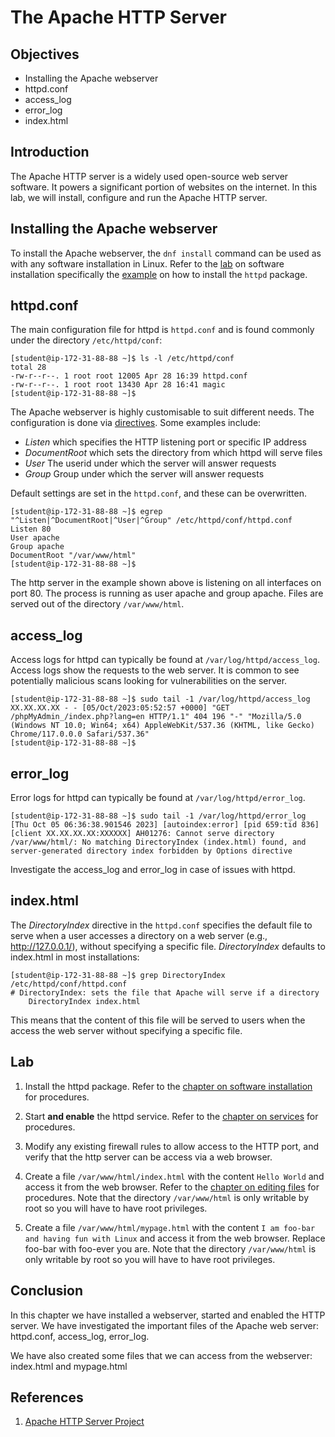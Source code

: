 # The Apache HTTP Server

## Objectives

- Installing the Apache webserver
- httpd.conf
- access_log
- error_log
- index.html

## Introduction

The Apache HTTP server is a widely used open-source web server software.  It powers a significant portion of websites on the internet. In this lab, we will install, configure and run the Apache HTTP server. 


## Installing the Apache webserver

To install the Apache webserver, the `dnf install` command can be used as with any software installation in Linux.  Refer to the [lab](https://github.com/ChaoChingTan/labs/blob/main/Linux_Software_Installation.md) on software installation specifically the [example](https://github.com/ChaoChingTan/labs/blob/main/Linux_Software_Installation.md#example---software-installation--removal) on how to install the `httpd` package.  

## httpd.conf

The main configuration file for httpd is `httpd.conf` and is found commonly under the directory `/etc/httpd/conf`:

```console
[student@ip-172-31-88-88 ~]$ ls -l /etc/httpd/conf
total 28
-rw-r--r--. 1 root root 12005 Apr 28 16:39 httpd.conf
-rw-r--r--. 1 root root 13430 Apr 28 16:41 magic
[student@ip-172-31-88-88 ~]$ 
```
The Apache webserver is highly customisable to suit different needs.  The configuration is done via [directives](https://httpd.apache.org/docs/2.4/mod/directives.html).  Some examples include:

- *Listen* which specifies the HTTP listening port or specific IP address
- *DocumentRoot* which sets the directory from which httpd will serve files
- *User* The userid under which the server will answer requests
- *Group* Group under which the server will answer requests

Default settings are set in the `httpd.conf`, and these can be overwritten.  

```console
[student@ip-172-31-88-88 ~]$ egrep "^Listen|^DocumentRoot|^User|^Group" /etc/httpd/conf/httpd.conf 
Listen 80
User apache
Group apache
DocumentRoot "/var/www/html"
[student@ip-172-31-88-88 ~]$ 
```

The http server in the example shown above is listening on all interfaces on port 80.  The process is running as user apache and group apache.  Files are served out of the directory `/var/www/html`.  


## access_log

Access logs for httpd can typically be found at `/var/log/httpd/access_log`.  Access logs show the requests to the web server.  It is common to see potentially malicious scans looking for vulnerabilities on the server.  

```console
[student@ip-172-31-88-88 ~]$ sudo tail -1 /var/log/httpd/access_log
XX.XX.XX.XX - - [05/Oct/2023:05:52:57 +0000] "GET /phpMyAdmin_/index.php?lang=en HTTP/1.1" 404 196 "-" "Mozilla/5.0 (Windows NT 10.0; Win64; x64) AppleWebKit/537.36 (KHTML, like Gecko) Chrome/117.0.0.0 Safari/537.36"
[student@ip-172-31-88-88 ~]$ 
```

## error_log

Error logs for httpd can typically be found at `/var/log/httpd/error_log`.  

```console
[student@ip-172-31-88-88 ~]$ sudo tail -1 /var/log/httpd/error_log
[Thu Oct 05 06:36:38.901546 2023] [autoindex:error] [pid 659:tid 836] [client XX.XX.XX.XX:XXXXXX] AH01276: Cannot serve directory /var/www/html/: No matching DirectoryIndex (index.html) found, and server-generated directory index forbidden by Options directive
```

Investigate the access_log and error_log in case of issues with httpd.  

## index.html

The *DirectoryIndex* directive in the `httpd.conf` specifies the default file to serve when a user accesses a directory on a web server (e.g., http://127.0.0.1/), without specifying a specific file.  *DirectoryIndex* defaults to index.html in most installations:

```console
[student@ip-172-31-88-88 ~]$ grep DirectoryIndex /etc/httpd/conf/httpd.conf 
# DirectoryIndex: sets the file that Apache will serve if a directory
    DirectoryIndex index.html
```
This means that the content of this file will be served to users when the access the web server without specifying a specific file.  


## Lab

1. Install the httpd package.  Refer to the [chapter on software installation](https://github.com/ChaoChingTan/labs/blob/main/Linux_Software_Installation.md) for procedures.

2. Start **and enable** the httpd service.  Refer to the [chapter on services](https://github.com/ChaoChingTan/labs/blob/main/Linux_Services.md) for procedures.  

3. Modify any existing firewall rules to allow access to the HTTP port, and verify that the http server can be access via a web browser.

4. Create a file `/var/www/html/index.html` with the content `Hello World` and access it from the web browser.  Refer to the [chapter on editing files](03_Editing_Files.md) for procedures. Note that the directory `/var/www/html` is only writable by root so you will have to have root privileges. 

5. Create a file `/var/www/html/mypage.html` with the content `I am foo-bar and having fun with Linux` and access it from the web browser.  Replace foo-bar with foo-ever you are.  Note that the directory `/var/www/html` is only writable by root so you will have to have root privileges. 


## Conclusion

In this chapter we have installed a webserver, started and enabled the HTTP server.  We have investigated the important files of the Apache web server:  httpd.conf, access_log, error_log.

We have also created some files that we can access from the webserver:  index.html and mypage.html


## References

1. [Apache HTTP Server Project](https://projects.apache.org/project.html?httpd-http_server)
